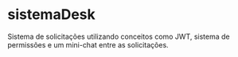 # sistemaDesk
Sistema de solicitações utilizando conceitos como JWT, sistema de permissões e um mini-chat entre as solicitações.
